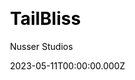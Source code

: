 ---
title: TailBliss
github: https://github.com/nusserstudios/tailbliss
demo: https://tailbliss.netlify.app/
author: Nusser Studios
author_link: https://github.com/nusserstudios
date: 2023-05-11T00:00:00.000Z
description: >-
  TailBliss is an opinionated Hugo Starter with Tailwind CSS 3.2 and Alpine.js
  with light/dark modes.
ssg:
  - Hugo
css:
  - Tailwind
category:
  - others
draft: false
publish_date: '2022-10-28T22:19:46Z'
update_date: '2023-05-19T13:05:29Z'
github_star: 103
github_fork: 44
---